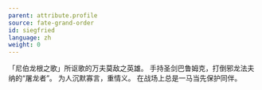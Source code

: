 ```yaml
---
parent: attribute.profile
source: fate-grand-order
id: siegfried
language: zh
weight: 0
---
```


「尼伯龙根之歌」所讴歌的万夫莫敌之英雄。
手持圣剑巴鲁姆克，打倒邪龙法夫纳的“屠龙者”。
为人沉默寡言，重情义。
在战场上总是一马当先保护同伴。
